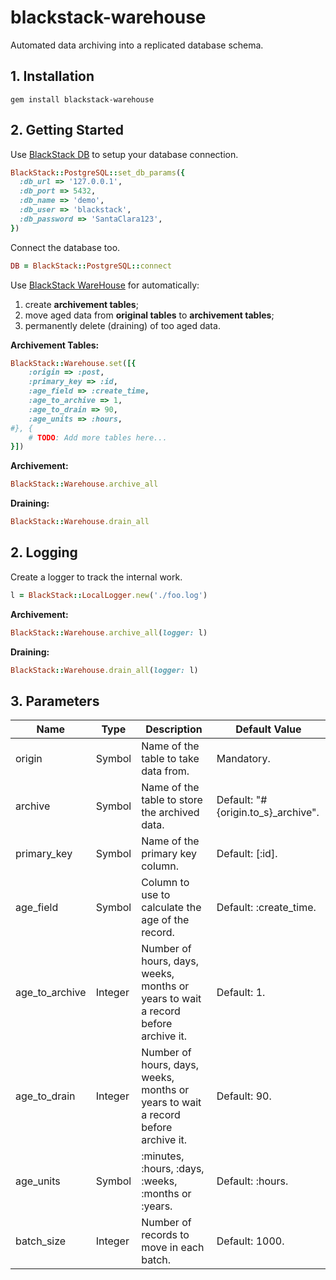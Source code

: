 # blackstack-warehouse

Automated data archiving into a replicated database schema.

## 1. Installation

```
gem install blackstack-warehouse
```

## 2. Getting Started

Use [BlackStack DB](https://github.com/leandrosardi/blackstack-db) to setup your database connection.

```ruby
BlackStack::PostgreSQL::set_db_params({
  :db_url => '127.0.0.1',
  :db_port => 5432,
  :db_name => 'demo',
  :db_user => 'blackstack',
  :db_password => 'SantaClara123',
})
```

Connect the database too.

```ruby
DB = BlackStack::PostgreSQL::connect
```

Use [BlackStack WareHouse](https://github.com/leandrosardi/blackstack-warehouse) for automatically: 

1. create **archivement tables**; 
2. move aged data from **original tables** to **archivement tables**;
3. permanently delete (draining) of too aged data.

**Archivement Tables:**

```ruby
BlackStack::Warehouse.set([{
    :origin => :post,
    :primary_key => :id, 
    :age_field => :create_time,
    :age_to_archive => 1,
    :age_to_drain => 90,
    :age_units => :hours,
#}, {
    # TODO: Add more tables here...
}])
```

**Archivement:**

```ruby
BlackStack::Warehouse.archive_all
```

**Draining:**

```ruby
BlackStack::Warehouse.drain_all
```

## 2. Logging

Create a logger to track the internal work.

```ruby
l = BlackStack::LocalLogger.new('./foo.log')
```

**Archivement:**

```ruby
BlackStack::Warehouse.archive_all(logger: l)
```

**Draining:**

```ruby
BlackStack::Warehouse.drain_all(logger: l)
```

## 3. Parameters

| Name           | Type    | Description                                                                       | Default Value                      |
|----------------|---------|-----------------------------------------------------------------------------------|------------------------------------|
| origin         | Symbol  | Name of the table to take data from.                                              | Mandatory.                         |
| archive        | Symbol  | Name of the table to store the archived data.                                              | Default: "#{origin.to_s}_archive". |
| primary_key    | Symbol  | Name of the primary key column.                                                   | Default: [:id].                    |
| age_field      | Symbol  | Column to use to calculate the age of the record.                                 | Default: :create_time.             |
| age_to_archive | Integer | Number of hours, days, weeks, months or years to wait a record before archive it. | Default: 1.                        |
| age_to_drain   | Integer | Number of hours, days, weeks, months or years to wait a record before archive it. | Default: 90.                       |
| age_units      | Symbol  | :minutes, :hours, :days, :weeks, :months or :years.                               | Default: :hours.                   |
| batch_size     | Integer | Number of records to move in each batch.                                          | Default: 1000.                     |